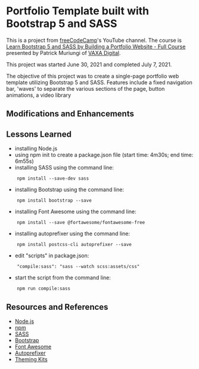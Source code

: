 # Portfolio Template built with Bootstrap 5 and SASS

This is a project from [freeCodeCamp](https://www.freecodecamp.org)'s YouTube channel. The course is [Learn Bootstrap 5 and SASS by Building a Portfolio Website - Full Course](https://www.youtube.com/watch?v=iJKCj8uAHz8) presented by Patrick Muriungi of [VAXA Digital](https://vaxadigital.com/).

This project was started June 30, 2021 and completed July 7, 2021.

The objective of this project was to create a single-page portfolio web template utilizing Bootstrap 5 and SASS. Features include a fixed navigation bar, 'waves' to separate the various sections of the page, button animations, a video library 
## Modifications and Enhancements

## Lessons Learned

* installing Node.js
* using npm init to create a package.json file \(start time: 4m30s; end time: 6m55s\)
* installing SASS using the command line:
```
    npm install --save-dev sass
```
* installing Bootstrap using the command line:
```
    npm install bootstrap --save
```
* installing Font Awesome using the command line:
```
    npm install --save @fortawesome/fontawesome-free
```
* installing autoprefixer using the command line:
```
    npm install postcss-cli autoprefixer --save
```
* edit "scripts" in package.json:
```
    "compile:sass": "sass --watch scss:assets/css"
```
* start the script from the command line:
```
    npm run compile:sass
```

## Resources and References

* [Node.js](https://nodejs.org/en/)
* [npm](https://www.npmjs.com/)
* [SASS](https://www.npmjs.com/package/sass)
* [Bootstrap](https://getbootstrap.com/)
* [Font Awesome](https://fontawesome.com/)
* [Autoprefixer](https://www.npmjs.com/package/autoprefixer)
* [Theming Kits](https://hackerthemes.com/kit/)
